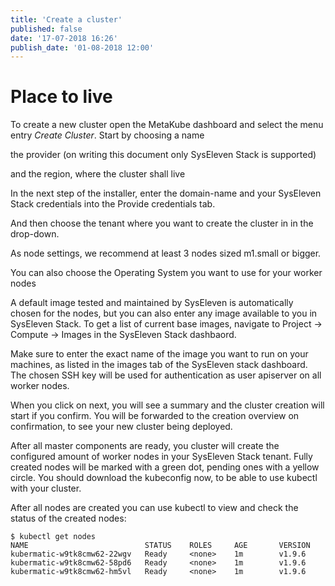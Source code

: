 ```yaml
---
title: 'Create a cluster'
published: false
date: '17-07-2018 16:26'
publish_date: '01-08-2018 12:00'
---
```


# Place to live

To create a new cluster open the MetaKube dashboard and select the menu entry _Create Cluster_. Start by choosing a name


the provider (on writing this document only SysEleven Stack is supported)


and the region, where the cluster shall live


In the next step of the installer, enter the domain-name and your SysEleven Stack credentials into the Provide credentials tab.


And then choose the tenant where you want to create the cluster in in the drop-down.


As node settings, we recommend at least 3 nodes sized m1.small or bigger.


You can also choose the Operating System you want to use for your worker nodes


A default image tested and maintained by SysEleven is automatically chosen for the nodes, but you can also enter any image available to you in SysEleven Stack. To get a list of current base images, navigate to Project -> Compute -> Images in the SysEleven Stack dashbaord.


Make sure to enter the exact name of the image you want to run on your machines, as listed in the images tab of the SysEleven stack dashboard. The chosen SSH key will be used for authentication as user apiserver on all worker nodes.


When you click on next, you will see a summary and the cluster creation will start if you confirm. You will be forwarded to the creation overview on confirmation, to see your new cluster being deployed.


After all master components are ready, you cluster will create the configured amount of worker nodes in your SysEleven Stack tenant. Fully created nodes will be marked with a green dot, pending ones with a yellow circle. You should download the kubeconfig now, to be able to use kubectl with your cluster.

After all nodes are created you can use kubectl to view and check the status of the created nodes:

```
$ kubectl get nodes
NAME                          STATUS    ROLES     AGE       VERSION
kubermatic-w9tk8cmw62-22wgv   Ready     <none>    1m        v1.9.6
kubermatic-w9tk8cmw62-58pd6   Ready     <none>    1m        v1.9.6
kubermatic-w9tk8cmw62-hm5vl   Ready     <none>    1m        v1.9.6
```